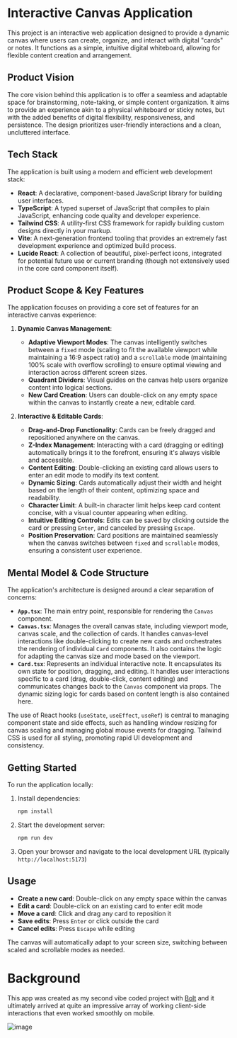 # Interactive Canvas Application

This project is an interactive web application designed to provide a dynamic canvas where users can create, organize, and interact with digital "cards" or notes. It functions as a simple, intuitive digital whiteboard, allowing for flexible content creation and arrangement.

## Product Vision

The core vision behind this application is to offer a seamless and adaptable space for brainstorming, note-taking, or simple content organization. It aims to provide an experience akin to a physical whiteboard or sticky notes, but with the added benefits of digital flexibility, responsiveness, and persistence. The design prioritizes user-friendly interactions and a clean, uncluttered interface.

## Tech Stack

The application is built using a modern and efficient web development stack:

*   **React**: A declarative, component-based JavaScript library for building user interfaces.
*   **TypeScript**: A typed superset of JavaScript that compiles to plain JavaScript, enhancing code quality and developer experience.
*   **Tailwind CSS**: A utility-first CSS framework for rapidly building custom designs directly in your markup.
*   **Vite**: A next-generation frontend tooling that provides an extremely fast development experience and optimized build process.
*   **Lucide React**: A collection of beautiful, pixel-perfect icons, integrated for potential future use or current branding (though not extensively used in the core card component itself).

## Product Scope & Key Features

The application focuses on providing a core set of features for an interactive canvas experience:

1.  **Dynamic Canvas Management**:
    *   **Adaptive Viewport Modes**: The canvas intelligently switches between a `fixed` mode (scaling to fit the available viewport while maintaining a 16:9 aspect ratio) and a `scrollable` mode (maintaining 100% scale with overflow scrolling) to ensure optimal viewing and interaction across different screen sizes.
    *   **Quadrant Dividers**: Visual guides on the canvas help users organize content into logical sections.
    *   **New Card Creation**: Users can double-click on any empty space within the canvas to instantly create a new, editable card.

2.  **Interactive & Editable Cards**:
    *   **Drag-and-Drop Functionality**: Cards can be freely dragged and repositioned anywhere on the canvas.
    *   **Z-Index Management**: Interacting with a card (dragging or editing) automatically brings it to the forefront, ensuring it's always visible and accessible.
    *   **Content Editing**: Double-clicking an existing card allows users to enter an edit mode to modify its text content.
    *   **Dynamic Sizing**: Cards automatically adjust their width and height based on the length of their content, optimizing space and readability.
    *   **Character Limit**: A built-in character limit helps keep card content concise, with a visual counter appearing when editing.
    *   **Intuitive Editing Controls**: Edits can be saved by clicking outside the card or pressing `Enter`, and canceled by pressing `Escape`.
    *   **Position Preservation**: Card positions are maintained seamlessly when the canvas switches between `fixed` and `scrollable` modes, ensuring a consistent user experience.

## Mental Model & Code Structure

The application's architecture is designed around a clear separation of concerns:

*   **`App.tsx`**: The main entry point, responsible for rendering the `Canvas` component.
*   **`Canvas.tsx`**: Manages the overall canvas state, including viewport mode, canvas scale, and the collection of cards. It handles canvas-level interactions like double-clicking to create new cards and orchestrates the rendering of individual `Card` components. It also contains the logic for adapting the canvas size and mode based on the viewport.
*   **`Card.tsx`**: Represents an individual interactive note. It encapsulates its own state for position, dragging, and editing. It handles user interactions specific to a card (drag, double-click, content editing) and communicates changes back to the `Canvas` component via props. The dynamic sizing logic for cards based on content length is also contained here.

The use of React hooks (`useState`, `useEffect`, `useRef`) is central to managing component state and side effects, such as handling window resizing for canvas scaling and managing global mouse events for dragging. Tailwind CSS is used for all styling, promoting rapid UI development and consistency.

## Getting Started

To run the application locally:

1. Install dependencies:
   ```bash
   npm install
   ```

2. Start the development server:
   ```bash
   npm run dev
   ```

3. Open your browser and navigate to the local development URL (typically `http://localhost:5173`)

## Usage

- **Create a new card**: Double-click on any empty space within the canvas
- **Edit a card**: Double-click on an existing card to enter edit mode
- **Move a card**: Click and drag any card to reposition it
- **Save edits**: Press `Enter` or click outside the card
- **Cancel edits**: Press `Escape` while editing

The canvas will automatically adapt to your screen size, switching between scaled and scrollable modes as needed.

# Background
This app was created as my second vibe coded project with [Bolt](https://bolt.new/) and it ultimately arrived at quite an impressive array of working client-side interactions that even worked smoothly on mobile.

![image](https://github.com/user-attachments/assets/c4015ef2-a364-47d3-89b8-bcf8951f562b)
